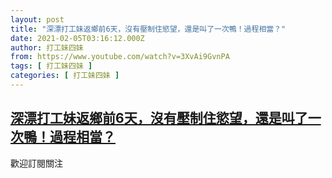 ```yaml
---
layout: post
title: "深漂打工妹返鄉前6天，沒有壓制住慾望，還是叫了一次鴨！過程相當？"
date: 2021-02-05T03:16:12.000Z
author: 打工妹四妹
from: https://www.youtube.com/watch?v=3XvAi9GvnPA
tags: [ 打工妹四妹 ]
categories: [ 打工妹四妹 ]
---
```

<!--1612494972000-->
[深漂打工妹返鄉前6天，沒有壓制住慾望，還是叫了一次鴨！過程相當？](https://www.youtube.com/watch?v=3XvAi9GvnPA)
------

<div>
歡迎訂閱關注
</div>
